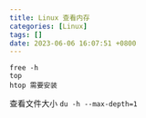```yaml
---
title: Linux 查看内存
categories: [Linux]
tags: []
date: 2023-06-06 16:07:51 +0800
---
```


```
free -h
top
htop 需要安装
```

查看文件大小
`du -h --max-depth=1`

